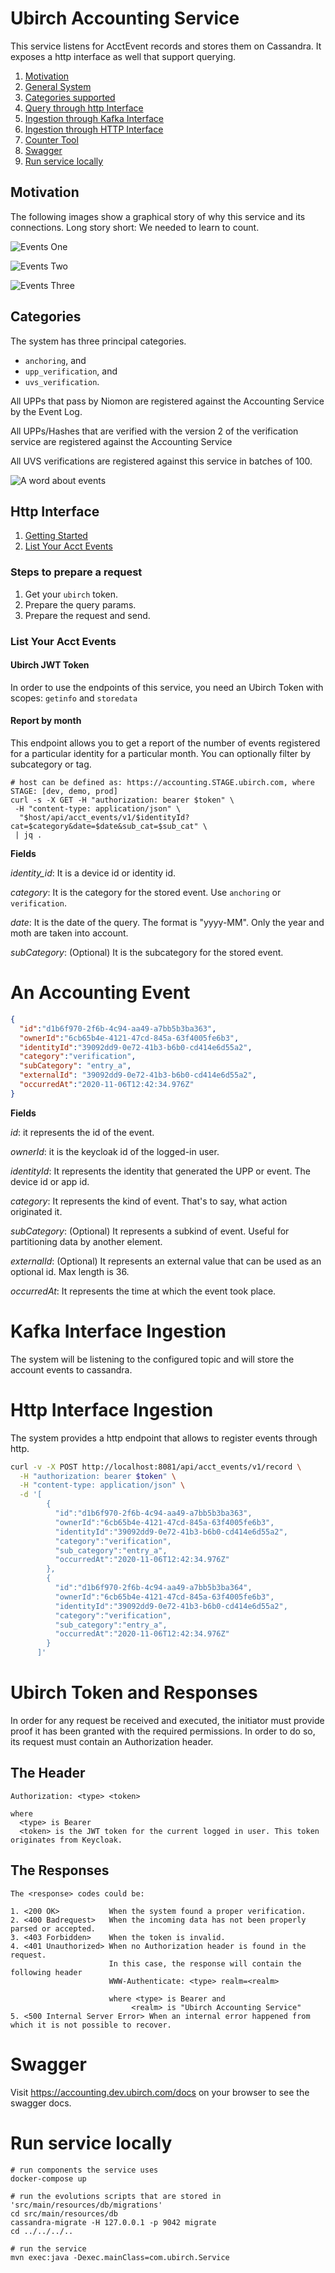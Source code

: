 # Ubirch Accounting Service

This service listens for AcctEvent records and stores them on Cassandra. It exposes a http interface as well that support querying.

1. [Motivation](#motivation)
2. [General System](#general-system)
3. [Categories supported](#categories)
4. [Query through http Interface](#http-interface)
5. [Ingestion through Kafka Interface](#kafka-interface-ingestion)
6. [Ingestion through HTTP Interface](#http-interface-ingestion)
7. [Counter Tool](../counter/README.md)
8. [Swagger](#swagger)
9. [Run service locally](#run-service-locally)

## Motivation

The following images show a graphical story of why this service and its connections. Long story short: We needed to learn to count.

![Events One](../assets/events_1.svg)

![Events Two](../assets/events_2.svg)

![Events Three](../assets/events_3.svg)

## Categories

The system has three principal categories. 

- `anchoring`, and 
- `upp_verification`, and 
- `uvs_verification`.

All UPPs that pass by Niomon are registered against the Accounting Service by the Event Log.

All UPPs/Hashes that are verified with the version 2 of the verification service are registered against the Accounting Service

All UVS verifications are registered against this service in batches of 100.

![A word about events](../assets/accouting_events_categories.svg)

## Http Interface

1. [Getting Started](#steps-to-prepare-a-request)
2. [List Your Acct Events](#list-your-acct-events)

### Steps to prepare a request

1. Get your `ubirch` token.
2. Prepare the query params.
3. Prepare the request and send.

### List Your Acct Events

#### Ubirch JWT Token

In order to use the endpoints of this service, you need an Ubirch Token with scopes: `getinfo` and `storedata`

#### Report by month

This endpoint allows you to get a report of the number of events registered for a particular identity for a particular month. You can optionally filter by subcategory or tag.
```shell script
# host can be defined as: https://accounting.STAGE.ubirch.com, where STAGE: [dev, demo, prod]
curl -s -X GET -H "authorization: bearer $token" \
 -H "content-type: application/json" \
  "$host/api/acct_events/v1/$identityId?cat=$category&date=$date&sub_cat=$sub_cat" \
 | jq .
```

**Fields**

_identity_id_: It is a device id or identity id. 

_category_: It is the category for the stored event. Use `anchoring` or `verification`.

_date_: It is the date of the query. The format is "yyyy-MM". Only the year and moth are taken into account.

_subCategory_: (Optional) It is the subcategory for the stored event.


# An Accounting Event

```json
{
  "id":"d1b6f970-2f6b-4c94-aa49-a7bb5b3ba363",
  "ownerId":"6cb65b4e-4121-47cd-845a-63f4005fe6b3",
  "identityId":"39092dd9-0e72-41b3-b6b0-cd414e6d55a2",
  "category":"verification",
  "subCategory": "entry_a",
  "externalId": "39092dd9-0e72-41b3-b6b0-cd414e6d55a2",
  "occurredAt":"2020-11-06T12:42:34.976Z"
}
```

**Fields**

_id_: it represents the id of the event.

_ownerId_: it is the keycloak id of the logged-in user.

_identityId_: It represents the identity that generated the UPP or event. The device id or app id.

_category_: It represents the kind of event. That's to say, what action originated it.

_subCategory_: (Optional) It represents a subkind of event. Useful for partitioning data by another element.

_externalId_: (Optional) It represents an external value that can be used as an optional id. Max length is 36.

_occurredAt_: It represents the time at which the event took place.

# Kafka Interface Ingestion

The system will be listening to the configured topic and will store the account events to cassandra. 

# Http Interface Ingestion

The system provides a http endpoint that allows to register events through http. 

```bash
curl -v -X POST http://localhost:8081/api/acct_events/v1/record \
  -H "authorization: bearer $token" \
  -H "content-type: application/json" \
  -d '[
        {
          "id":"d1b6f970-2f6b-4c94-aa49-a7bb5b3ba363",
          "ownerId":"6cb65b4e-4121-47cd-845a-63f4005fe6b3",
          "identityId":"39092dd9-0e72-41b3-b6b0-cd414e6d55a2",
          "category":"verification",
          "sub_category":"entry_a",
          "occurredAt":"2020-11-06T12:42:34.976Z"
        },
        {
          "id":"d1b6f970-2f6b-4c94-aa49-a7bb5b3ba364",
          "ownerId":"6cb65b4e-4121-47cd-845a-63f4005fe6b3",
          "identityId":"39092dd9-0e72-41b3-b6b0-cd414e6d55a2",
          "category":"verification",
          "sub_category":"entry_a",
          "occurredAt":"2020-11-06T12:42:34.976Z"
        }
      ]'
```

# Ubirch Token and Responses

In order for any request be received and executed, the initiator must provide proof it has been granted with the required permissions.
In order to do so, its request must contain an Authorization header.

## The Header

```
Authorization: <type> <token>

where 
  <type> is Bearer
  <token> is the JWT token for the current logged in user. This token originates from Keycloak.
``` 

## The Responses

```
The <response> codes could be:

1. <200 OK>           When the system found a proper verification.
2. <400 Badrequest>   When the incoming data has not been properly parsed or accepted.            
3. <403 Forbidden>    When the token is invalid.
4. <401 Unauthorized> When no Authorization header is found in the request.
                      In this case, the response will contain the following header 
                      WWW-Authenticate: <type> realm=<realm>
                      
                      where <type> is Bearer and
                           <realm> is "Ubirch Accounting Service"
5. <500 Internal Server Error> When an internal error happened from which it is not possible to recover.
```

# Swagger

Visit https://accounting.dev.ubirch.com/docs on your browser to see the swagger docs.

# Run service locally
```
# run components the service uses
docker-compose up

# run the evolutions scripts that are stored in 'src/main/resources/db/migrations'
cd src/main/resources/db
cassandra-migrate -H 127.0.0.1 -p 9042 migrate
cd ../../../..

# run the service
mvn exec:java -Dexec.mainClass=com.ubirch.Service
```
